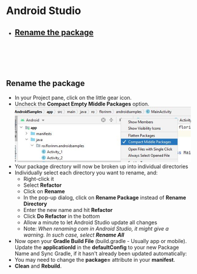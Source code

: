 # Android Studio
- ## [Rename the package](#rename-package)
<br><br><br><br>
## <a name="rename-package"></a>**Rename the package**
- In your Project pane, click on the little gear icon.
- Uncheck the **Compact Empty Middle Packages** option.
![Object](Compact-Empty-Middle-Packages.JPG)
- Your package directory will now be broken up into individual directories
- Individually select each directory you want to rename, and:
    - Right-click it
    - Select **Refactor**
    - Click on **Rename**
    - In the pop-up dialog, click on **Rename Package** instead of **Rename Directory**
    - Enter the new name and hit **Refactor**
    - Click **Do Refactor** in the bottom
    - Allow a minute to let Android Studio update all changes
    - Note: *When renaming com in Android Studio, it might give a warning. In such case, select **Rename All***
- Now open your **Gradle Build File** (build.gradle - Usually app or mobile). Update the **applicationId** in the **defaultConfig** to your new Package Name and Sync Gradle, if it hasn't already been updated automatically:
- You may need to change the **package=** attribute in your **manifest**.
- **Clean** and **Rebuild**.